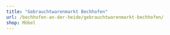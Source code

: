 ```yaml
---
title: "Gebrauchtwarenmarkt Bechhofen"
url: /bechhofen-an-der-heide/gebrauchtwarenmarkt-bechhofen/
shop: Möbel
---
```

